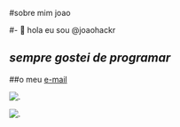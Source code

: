 #sobre mim joao

#- 👋  hola eu sou @joaohackr
## *sempre gostei de programar*
##o meu [e-mail](joao.soua.medeiros@escola.pr.gov.br)

![.](https://img.shields.io/badge/ChatGPT-74aa9c?style=for-the-badge&logo=openai&logoColor=white)

![.](https://static.wikia.nocookie.net/50af9a59-9cd8-47f4-a804-25ab99724b5f/scale-to-width/755)










